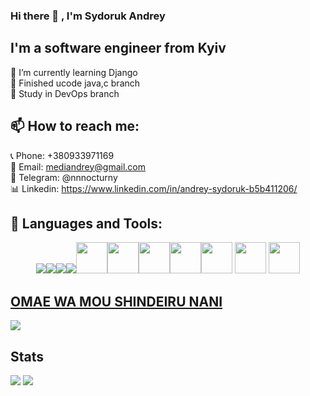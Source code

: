 ### Hi there 👋 , I'm Sydoruk Andrey 
## I'm a software engineer from Kyiv
🌱 I’m currently learning Django  
🔭 Finished ucode java,c branch  <br/>
🔭 Study in DevOps branch
##  📫 How to reach me:
📞 Phone: +380933971169  <br/>
📧 Email: mediandrey@gmail.com  <br/>
📱 Telegram: @nnnocturny  <br/>
📊 Linkedin: https://www.linkedin.com/in/andrey-sydoruk-b5b411206/

##  🗿 Languages and Tools:
<div style="text-align: center"><img src="https://img.icons8.com/color/48/000000/django.png"/><img src="https://img.icons8.com/plasticine/50/000000/bash.png"/><img src="https://img.icons8.com/color/48/000000/c-programming.png"/><img src="https://img.icons8.com/color/48/000000/c-plus-plus-logo.png"/><img src="https://img.icons8.com/dusk/64/000000/python.png" width="50" height="50"/><img src="https://img.icons8.com/wired/64/000000/sql.png"width="50" height="50"/><img src="https://img.icons8.com/dusk/64/000000/java-coffee-cup-logo.png" width="50" height="50"/><img src="https://img.icons8.com/dusk/64/000000/javascript.png" width="50" height="50" /><img src="https://img.icons8.com/dusk/64/000000/html-5.png" width="50" height="50"/>
<img src="https://cdn.icon-icons.com/icons2/2407/PNG/512/aws_icon_146074.png" width="50" height="50"/>
<img src="https://cdn.worldvectorlogo.com/logos/fastapi.svg" width="50" height="50"/>

</div>

## [OMAE WA MOU SHINDEIRU NANI](https://github.com/nnocturnnn/T-Rex_JavaFX)
![](lol.gif)
## Stats
![](https://github-readme-stats.vercel.app/api/top-langs/?username=nnocturnnn&langs_count=8&show_icons=true&layout=compact&theme=radical)
![](https://github-readme-stats.vercel.app/api?username=nnocturnnn&show_icons=true&theme=radical)
<!--
**nnocturnnn/nnocturnnn** is a ✨ _special_ ✨ repository because its `README.md` (this file) appears on your GitHub profile.

Here are some ideas to get you started:

- 🔭 I’m currently working on ...
- 🌱 I’m currently learning ...
- 👯 I’m looking to collaborate on ...
- 🤔 I’m looking for help with ...
- 💬 Ask me about ...
- 📫 How to reach me: ...
- 😄 Pronouns: ...
- ⚡ Fun fact: ...
-->

